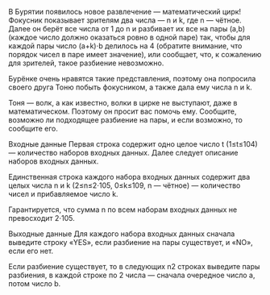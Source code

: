 В Бурятии появилось новое развлечение — математический цирк! Фокусник показывает зрителям два числа — n и k, где n — чётное. Далее он берёт все числа от 1 до n и разбивает их все на пары (a,b) (каждое число должно оказаться ровно в одной паре) так, чтобы для каждой пары число (a+k)⋅b делилось на 4 (обратите внимание, что порядок чисел в паре имеет значение), или сообщает, что, к сожалению для зрителей, такое разбиение невозможно.

Бурёнке очень нравятся такие представления, поэтому она попросила своего друга Тоню побыть фокусником, а также дала ему числа n и k.

Тоня — волк, а как известно, волки в цирке не выступают, даже в математическом. Поэтому он просит вас помочь ему. Сообщите, возможно ли подходящее разбиение на пары, и если возможно, то сообщите его.

Входные данные
Первая строка содержит одно целое число t (1≤t≤104) — количество наборов входных данных. Далее следует описание наборов входных данных.

Единственная строка каждого набора входных данных содержит два целых числа n и k (2≤n≤2⋅105, 0≤k≤109, n — чётное) — количество чисел и прибавляемое число k.

Гарантируется, что сумма n по всем наборам входных данных не превосходит 2⋅105.

Выходные данные
Для каждого набора входных данных сначала выведите строку «YES», если разбиение на пары существует, и «NO», если его нет.

Если разбиение существует, то в следующих n2 строках выведите пары разбиения, в каждой строке по 2 числа — сначала очередное число a, потом число b.